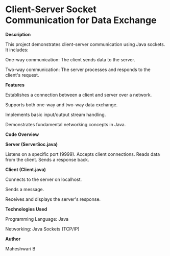 # Client-Server Socket Communication for Data Exchange 

**Description**

This project demonstrates client-server communication using Java sockets. It includes:

One-way communication: The client sends data to the server.

Two-way communication: The server processes and responds to the client's request.



**Features**

Establishes a connection between a client and server over a network.

Supports both one-way and two-way data exchange.

Implements basic input/output stream handling.

Demonstrates fundamental networking concepts in Java.



**Code Overview**

**Server (ServerSoc.java)**

Listens on a specific port (9999).
Accepts client connections.
Reads data from the client.
Sends a response back.


**Client (Client.java)**

Connects to the server on localhost.

Sends a message.

Receives and displays the server's response.



**Technologies Used**

Programming Language: Java

Networking: Java Sockets (TCP/IP)




**Author**

Maheshwari B
